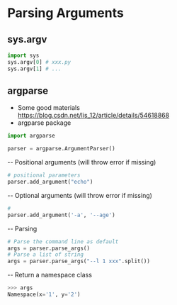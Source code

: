 # Parsing Arguments

## sys.argv
```python
import sys
sys.argv[0] # xxx.py
sys.argv[1] # ...
```

## argparse
- Some good materials https://blog.csdn.net/lis_12/article/details/54618868
- argparse package
```python
import argparse

parser = argparse.ArgumentParser()
```
-- Positional arguments (will throw error if missing)
```python
# positional parameters
parser.add_argument("echo")
```
-- Optional arguments (will throw error if missing)
```python
# 
parser.add_argument('-a', '--age')
```
-- Parsing
```python
# Parse the command line as default
args = parser.parse_args()
# Parse a list of string
args = parser.parse_args("--l 1 xxx".split())
```
-- Return a namespace class
```python
>>> args
Namespace(x='1', y='2')
```